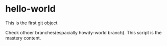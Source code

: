 # hello-world
This is the first git object

Check othoer branches(espacially howdy-world branch).
This script is the mastery content.
